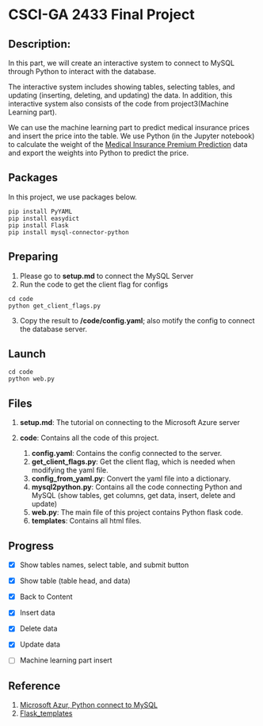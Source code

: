 # CSCI-GA 2433 Final Project

## Description:
In this part, we will create an interactive system to connect to MySQL through Python to interact with the database.

The interactive system includes showing tables, selecting tables, and updating (inserting, deleting, and updating) the data. In addition, this interactive system also consists of the code from project3(Machine Learning part).

We can use the machine learning part to predict medical insurance prices and insert the price into the table. We use Python (in the Jupyter notebook) to calculate the weight of the [Medical Insurance Premium Prediction](https://www.kaggle.com/datasets/tejashvi14/medical-insurance-premium-prediction) data and export the weights into Python to predict the price.

## Packages
In this project, we use packages below.
```
pip install PyYAML
pip install easydict
pip install Flask
pip install mysql-connector-python
```

## Preparing
1. Please go to **setup.md** to connect the MySQL Server
2. Run the code to get the client flag for configs
```
cd code
python get_client_flags.py
```
3. Copy the result to **/code/config.yaml**; also motify the config to connect the database server.

## Launch
```
cd code
python web.py
```

## Files
1. **setup.md**: The tutorial on connecting to the Microsoft Azure server
2. **code**: Contains all the code of this project.
    
    1) **config.yaml**: Contains the config connected to the server.
    2) **get_client_flags.py**: Get the client flag, which is needed when modifying the yaml file.
    3) **config_from_yaml.py**: Convert the yaml file into a dictionary.
    4) **mysql2python.py**: Contains all the code connecting Python and MySQL (show tables, get columns, get data, insert, delete and update)
    5) **web.py**: The main file of this project contains Python flask code.
    6) **templates**: Contains all html files.


## Progress
- [x] Show tables names, select table, and submit button

- [x] Show table (table head, and data)

- [x] Back to Content

- [x] Insert data

- [x] Delete data

- [x] Update data

- [ ] Machine learning part insert

## Reference
1. [Microsoft Azur, Python connect to MySQL](https://learn.microsoft.com/en-us/azure/mysql/single-server/connect-python)
2. [Flask_templates](https://www.tutorialspoint.com/flask/flask_templates.htm)

